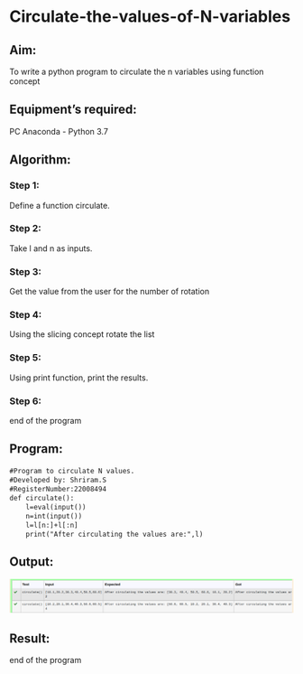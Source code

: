 # Circulate-the-values-of-N-variables
## Aim:
To write a python program to circulate the n variables using function concept
## Equipment’s required:
PC
Anaconda - Python 3.7
## Algorithm: 
### Step 1: 
Define a function circulate.

### Step 2: 
Take l and n as inputs.

### Step 3: 
Get the value from the user for the number of rotation

### Step 4: 
Using the slicing concept rotate the list

### Step 5: 
Using print function, print the results.

### Step 6: 
end of the program

## Program:
```
#Program to circulate N values.
#Developed by: Shriram.S
#RegisterNumber:22008494
def circulate():
    l=eval(input())
    n=int(input())
    l=l[n:]+l[:n]
    print("After circulating the values are:",l)
```


## Output:
![output](/circulate.png)

## Result:
end of the program
